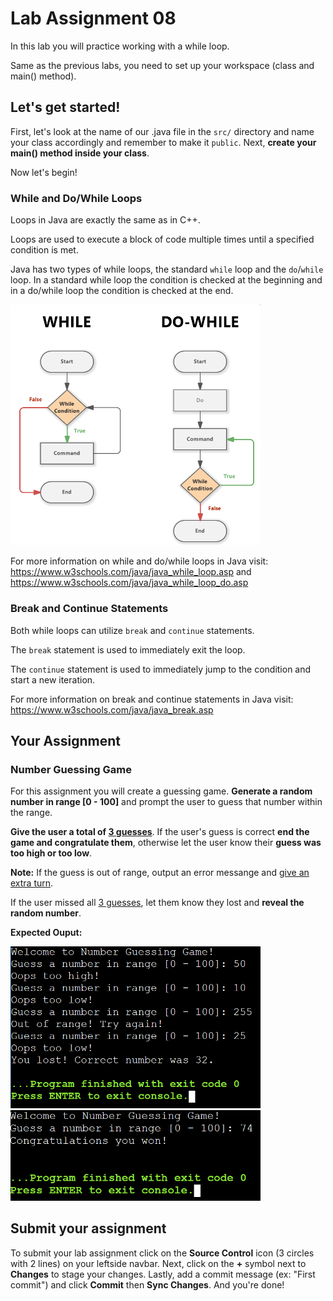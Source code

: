 # Lab Assignment 08

In this lab you will practice working with a while loop.

Same as the previous labs, you need to set up your workspace (class and main() method).

## Let's get started!

First, let's look at the name of our .java file in the `src/` directory and name your class accordingly and remember to make it `public`. Next, **create your main() method inside your class**.

Now let's begin!

### While and Do/While Loops

Loops in Java are exactly the same as in C++.

Loops are used to execute a block of code multiple times until a specified condition is met.

Java has two types of while loops, the standard `while` loop and the `do`/`while` loop. In a standard while loop the condition is checked at the beginning and in a do/while loop the condition is checked at the end.

<img src="img/while-loops.png" width="400px">

For more information on while and do/while loops in Java visit: https://www.w3schools.com/java/java_while_loop.asp and https://www.w3schools.com/java/java_while_loop_do.asp

### Break and Continue Statements

Both while loops can utilize `break` and `continue` statements.

The `break` statement is used to immediately exit the loop.

The `continue` statement is used to immediately jump to the condition and start a new iteration.

For more information on break and continue statements in Java visit: https://www.w3schools.com/java/java_break.asp

## Your Assignment

### Number Guessing Game

For this assignment you will create a guessing game. **Generate a random number in range [0 - 100]** and prompt the user to guess that number within the range. 

**Give the user a total of <ins>3 guesses</ins>**. If the user's guess is correct **end the game and congratulate them**, otherwise let the user know their **guess was too high or too low**.

**Note:** If the guess is out of range, output an error messange and <ins>give an extra turn</ins>.

If the user missed all <ins>3 guesses</ins>, let them know they lost and **reveal the random number**.

**Expected Ouput:**

<img src="img/lab8-expected.png" width="400px">

<img src="img/lab8-expected2.png" width="400px">

## Submit your assignment

To submit your lab assignment click on the **Source Control** icon (3 circles with 2 lines) on your leftside navbar. Next, click on the **+** symbol next to **Changes** to stage your changes. Lastly, add a commit message (ex: "First commit") and click **Commit** then **Sync Changes**. And you're done!